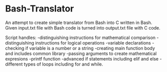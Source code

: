 # Bash-Translator

An attempt to create simple translator from Bash into C written in Bash. Given input.txt file with Bash code is turned into output.txt file with C code.

Script handles:
-distinguishing instructions for mathematical comparison 
-distinguishing instructions for logical operations
-variable declarations
-checking if variable is a number or a string
-creating main function body and includes common library
-passing arguments to create mathematical expresions 
-printf function 
-advanced if statements including elif and else
-different types of loops including for and while.
